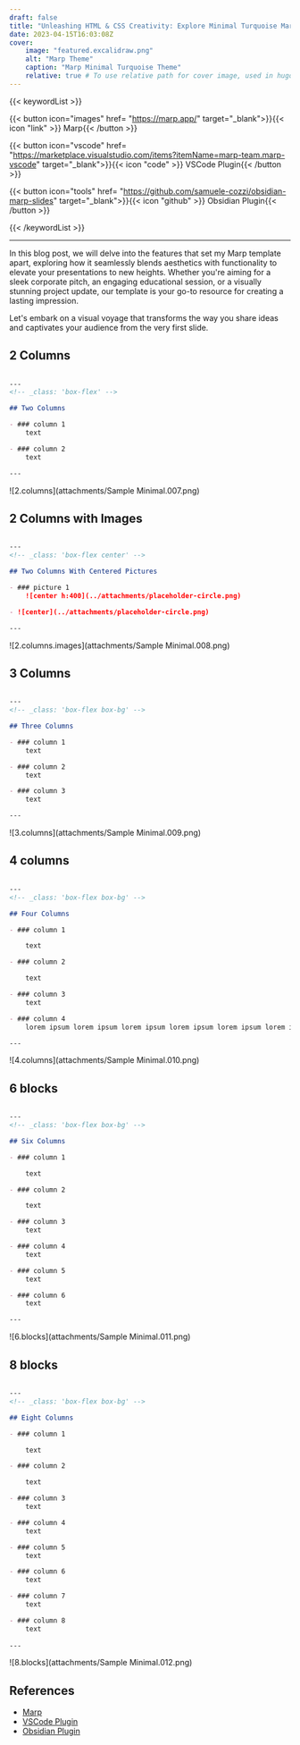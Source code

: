 ```yaml
---
draft: false
title: "Unleashing HTML & CSS Creativity: Explore Minimal Turquoise Marp  Template - The Flex"
date: 2023-04-15T16:03:08Z
cover:
    image: "featured.excalidraw.png"
    alt: "Marp Theme"
    caption: "Marp Minimal Turquoise Theme"
    relative: true # To use relative path for cover image, used in hugo Page-bundles
---
```


{{< keywordList >}}

{{< button icon="images" href= "https://marp.app/" target="_blank">}}{{< icon "link" >}} Marp{{< /button >}}

{{< button icon="vscode" href= "https://marketplace.visualstudio.com/items?itemName=marp-team.marp-vscode" target="_blank">}}{{< icon "code" >}} VSCode Plugin{{< /button >}}

{{< button icon="tools" href= "https://github.com/samuele-cozzi/obsidian-marp-slides" target="_blank">}}{{< icon "github" >}} Obsidian Plugin{{< /button >}}

{{< /keywordList >}}

---

In this blog post, we will delve into the features that set my Marp template apart, exploring how it seamlessly blends aesthetics with functionality to elevate your presentations to new heights. Whether you're aiming for a sleek corporate pitch, an engaging educational session, or a visually stunning project update, our template is your go-to resource for creating a lasting impression.

Let's embark on a visual voyage that transforms the way you share ideas and captivates your audience from the very first slide.

## 2 Columns

```markdown

--- 
<!-- _class: 'box-flex' -->

## Two Columns 

- ### column 1
	text

- ### column 2
	text

---

```

![2.columns](attachments/Sample Minimal.007.png)

## 2 Columns with Images

```markdown

--- 
<!-- _class: 'box-flex center' -->

## Two Columns With Centered Pictures

- ### picture 1
	![center h:400](../attachments/placeholder-circle.png)

- ![center](../attachments/placeholder-circle.png)

---

```

![2.columns.images](attachments/Sample Minimal.008.png)

## 3 Columns

```markdown

--- 
<!-- _class: 'box-flex box-bg' -->

## Three Columns 

- ### column 1
	text

- ### column 2
	text

- ### column 3
	text

---

```

![3.columns](attachments/Sample Minimal.009.png)

## 4 columns

```markdown

--- 
<!-- _class: 'box-flex box-bg' -->

## Four Columns 

- ### column 1

	text

- ### column 2

	text

- ### column 3
	text

- ### column 4
	lorem ipsum lorem ipsum lorem ipsum lorem ipsum lorem ipsum lorem ipsum 

---

```

![4.columns](attachments/Sample Minimal.010.png)

## 6 blocks

```markdown

--- 
<!-- _class: 'box-flex box-bg' -->

## Six Columns 

- ### column 1

	text

- ### column 2

	text

- ### column 3
	text

- ### column 4
	text

- ### column 5
	text

- ### column 6
	text

---

```

![6.blocks](attachments/Sample Minimal.011.png)

## 8 blocks

```markdown

--- 
<!-- _class: 'box-flex box-bg' -->

## Eight Columns 

- ### column 1

	text

- ### column 2

	text

- ### column 3
	text

- ### column 4
	text

- ### column 5
	text

- ### column 6
	text

- ### column 7
	text

- ### column 8
	text
  
---

```

![8.blocks](attachments/Sample Minimal.012.png)

## References

- [Marp](https://marp.app/)
- [VSCode Plugin](https://marketplace.visualstudio.com/items?itemName=marp-team.marp-vscode)
- [Obsidian Plugin](https://github.com/samuele-cozzi/obsidian-marp-slides)
